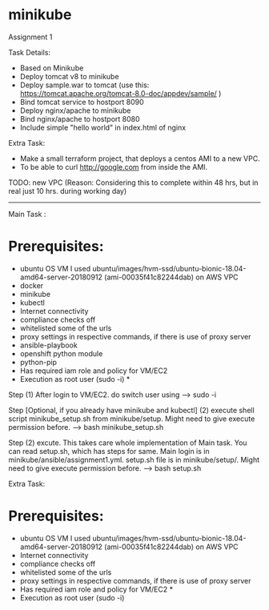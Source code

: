 # minikube
Assignment 1

Task Details:
- Based on Minikube
- Deploy tomcat v8 to minikube
- Deploy sample.war to tomcat (use this: https://tomcat.apache.org/tomcat-8.0-doc/appdev/sample/ )
- Bind tomcat service to hostport 8090
- Deploy nginx/apache to minikube
- Bind nginx/apache to hostport 8080
- Include simple "hello world" in index.html of nginx

Extra Task:
- Make a small terraform project, that deploys a centos AMI to a new VPC.
- To be able to curl http://google.com from inside the AMI.

TODO: new VPC (Reason: Considering this to complete within 48 hrs, but in real just 10 hrs. during working day)
_________________________________________________________________________________________________________________

Main Task :
# Prerequisites:
   - ubuntu OS VM
      I used ubuntu/images/hvm-ssd/ubuntu-bionic-18.04-amd64-server-20180912 (ami-00035f41c82244dab) on AWS VPC
   - docker
   - minikube 
   - kubectl 
   - Internet connectivity
   - compliance checks off
   - whitelisted some of the urls
   - proxy settings in respective commands, if there is use of proxy server
   - ansible-playbook 
   - openshift python module
   - python-pip
   - Has required iam role and policy for VM/EC2
   - Execution as root user (sudo -i) *

Step (1) After login to VM/EC2. do switch user using
   --> sudo -i 

Step [Optional, if you already have minikube and kubectl] 
(2) execute shell script minikube_setup.sh from minikube/setup. Might need to give execute permission before.
   --> bash minikube_setup.sh
   
Step (2) excute. This takes care whole implementation of Main task. You can read setup.sh, which has steps for same. Main login is in minikube/ansible/assignment1.yml. setup.sh file is in minikube/setup/. Might need to give execute permission before.
   --> bash setup.sh

Extra Task:
# Prerequisites:
   - ubuntu OS VM
      I used ubuntu/images/hvm-ssd/ubuntu-bionic-18.04-amd64-server-20180912 (ami-00035f41c82244dab) on AWS VPC
   - Internet connectivity
   - compliance checks off
   - whitelisted some of the urls
   - proxy settings in respective commands, if there is use of proxy server
   - Has required iam role and policy for VM/EC2 *
   - Execution as root user (sudo -i)
